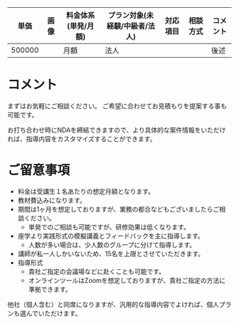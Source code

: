|単価|画像|料金体系(単発/月額)|プラン対象(未経験/中級者/法人)|対応項目|相談方式|コメント|
|---|---|---|---|---|---|---|
|500000||月額|法人|||後述|

# コメント
まずはお気軽にご相談ください。
ご希望に合わせてお見積もりを提案する事も可能です。

お打ち合わせ時にNDAを締結できますので、より具体的な案件情報をいただければ、指導内容をカスタマイズすることができます。

# ご留意事項
- 料金は受講生１名あたりの想定月額となります。
- 教材費込みになります。
- 期間は1ヶ月を想定しておりますが、業務の都合などもございましたらご相談ください。
  - 単発でのご相談も可能ですが、研修効果は低くなります。
- 座学より実践形式の模擬講義とフィードバックを主に指導します。
  - 人数が多い場合は、少人数のグループに分けて指導します。
- 講師が私一人しかいないため、15名を上限とさせていただきます。
- 指導形式
  - 貴社ご指定の会議場などに赴くことも可能です。
  - オンラインツールはZoomを想定しておりますが、貴社ご指定の方法に準拠できます。

他社（個人含む）と同席になりますが、汎用的な指導内容でよければ、個人プランも選んでいただけます。
